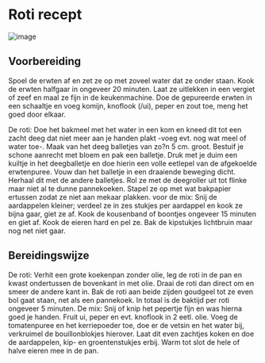 # Roti recept
![image](https://smulweb-infra-smulwebbackendpublicbucket7daa1a81-1um3gn7obc0l4.s3.eu-central-1.amazonaws.com/public/sites/default/files/styles/recipe_teaser/public/recipe-images/0_recept_1027465_23.jpg?VwxwEAa7IR49BUPiqeiHYT8kQiTGlBXT)


 ## Voorbereiding

Spoel de erwten af en zet ze op met zoveel water dat ze onder staan. Kook de erwten halfgaar in ongeveer 20 minuten. Laat ze uitlekken in een vergiet of zeef en maal ze fijn in de keukenmachine. Doe de gepureerde erwten in een schaaltje en voeg komijn, knoflook (/ui), peper en zout toe, meng het goed door elkaar.

De roti:
Doe het bakmeel met het water in een kom en kneed dit tot een zacht deeg dat niet meer aan je handen plakt -voeg evt. nog wat meel of water toe-. Maak van het deeg balletjes van zo?n 5 cm. groot. Bestuif je schone aanrecht met bloem en pak een balletje. Druk met je duim een kuiltje in het deegballetje en doe hierin een volle eetlepel van de afgekoelde erwtenpuree. Vouw dan het balletje in een draaiende beweging dicht. Herhaal dit met de andere balletjes. Rol ze met de deegroller uit tot flinke maar niet al te dunne pannekoeken. Stapel ze op met wat bakpapier ertussen zodat ze niet aan mekaar plakken.
voor de mix:
Snij de aardappelen kleiner; verdeel ze in zes stukjes per aardappel en kook ze bijna gaar, giet ze af. Kook de kousenband of boontjes ongeveer 15 minuten en giet af. Kook de eieren hard en pel ze. Bak de kipstukjes lichtbruin maar nog net niet gaar.

## Bereidingswijze

De roti: Verhit een grote koekenpan zonder olie, leg de roti in de pan en kwast ondertussen de bovenkant in met olie. Draai de roti dan direct om en smeer de andere kant in. Bak de roti aan beide zijden goudgeel tot ze even bol gaat staan, net als een pannekoek. In totaal is de baktijd per roti ongeveer 5 minuten.
De mix: Snij of knip het pepertje fijn en was hierna goed je handen. Fruit ui, peper en evt. knoflook in 2 eetl. olie. Voeg de tomatenpuree en het kerriepoeder toe, doe er de vetsin en het water bij, verkruimel de bouillonblokjes hierover. Laat dit even zachtjes koken en doe de aardappelen, kip- en groentenstukjes erbij. Warm tot slot de hele of halve eieren mee in de pan. 
